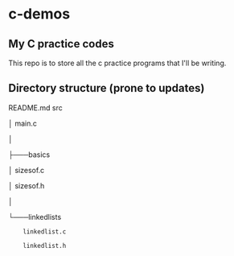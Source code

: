 # c-demos
## My C practice codes

This repo is to store all the c practice programs that I'll be writing.

## Directory structure (prone to updates)
README.md
src

│   main.c

│

├───basics

│       sizesof.c

│       sizesof.h

│

└───linkedlists

        linkedlist.c
        
        linkedlist.h
